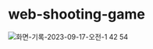 # web-shooting-game


![화면-기록-2023-09-17-오전-1 42 54](https://github.com/play3step/web-shooting-game/assets/97451257/34a1866b-1090-44d6-9812-000223cd2c23)
